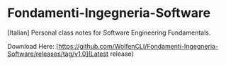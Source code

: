 # Fondamenti-Ingegneria-Software
[Italian] Personal class notes for Software Engineering Fundamentals.

Download Here: [https://github.com/WolfenCLI/Fondamenti-Ingegneria-Software/releases/tag/v1.0](Latest release)
